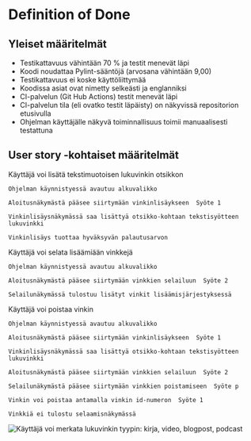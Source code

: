 # Definition of Done

## Yleiset määritelmät
* Testikattavuus vähintään 70 % ja testit menevät läpi
* Koodi noudattaa Pylint-sääntöjä (arvosana vähintään 9,00)
* Testikattavuus ei koske käyttöliittymää
* Koodissa asiat ovat nimetty selkeästi ja englanniksi
* CI-palvelun (Git Hub Actions) testit menevät läpi
* CI-palvelun tila (eli ovatko testit läpäisty) on näkyvissä repositorion etusivulla
* Ohjelman käyttäjälle näkyvä toiminnallisuus toimii manuaalisesti testattuna

## User story -kohtaiset määritelmät
Käyttäjä voi lisätä tekstimuotoisen lukuvinkin otsikkon

	Ohjelman käynnistyessä avautuu alkuvalikko

	Aloitusnäkymästä pääsee siirtymään vinkinlisäykseen  Syöte 1

	Vinkinlisäysnäkymässä saa lisättyä otsikko-kohtaan tekstisyötteen  lukuvinkki

	Vinkinlisäys tuottaa hyväksyvän palautusarvon


Käyttäjä voi selata lisäämiään vinkkejä

	Ohjelman käynnistyessä avautuu alkuvalikko
	
	Aloitusnäkymästä pääsee siirtymään vinkkien selailuun  Syöte 2
	
	Selailunäkymässä tulostuu lisätyt vinkit lisäämisjärjestyksessä


Käyttäjä voi poistaa vinkin
	
	Ohjelman käynnistyessä avautuu alkuvalikko
	
	Aloitusnäkymästä pääsee siirtymään vinkinlisäykseen  Syöte 1

	Vinkinlisäysnäkymässä saa lisättyä otsikko-kohtaan tekstisyötteen  lukuvinkki
	
	Aloitusnäkymästä pääsee siirtymään vinkkien selailuun  Syöte 2
	
	Selailunäkymästä pääsee siirtymään vinkkien poistamiseen  Syöte p
	
	Vinkin voi poistaa antamalla vinkin id-numeron  Syöte 1
	
	Vinkkiä ei tulostu selaamisnäkymässä

![Käyttäjä voi merkata lukuvinkin tyypin: kirja, video, blogpost, podcast](https://github.com/Chester-CH/ohtu-miniprojekti/blob/main/src/tests/add_tips_type.robot)

	
